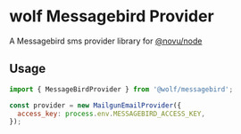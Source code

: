 # wolf Messagebird Provider

A Messagebird sms provider library for [@novu/node](https://github.com/tecklens/tk-wolf/)

## Usage

```javascript
import { MessageBirdProvider } from '@wolf/messagebird';

const provider = new MailgunEmailProvider({
  access_key: process.env.MESSAGEBIRD_ACCESS_KEY,
});
```
